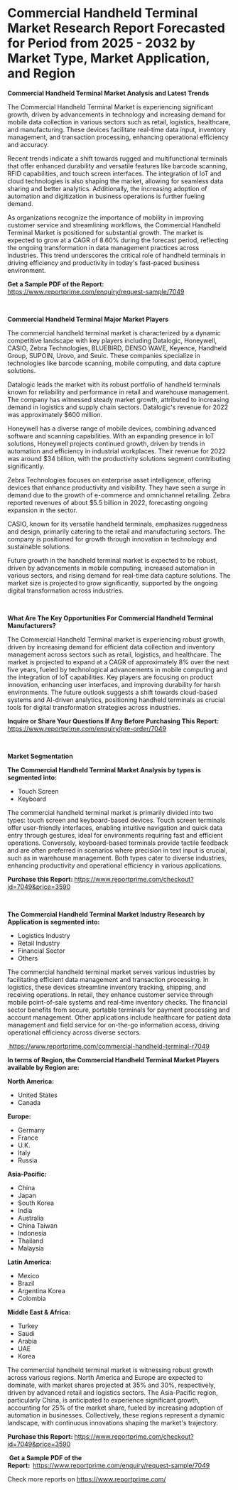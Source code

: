 <p><h1>Commercial Handheld Terminal Market Research Report Forecasted for Period from 2025 -  2032 by Market Type, Market Application, and Region</h1></p><p><strong>Commercial Handheld Terminal Market Analysis and Latest Trends</strong></p>
<p><p>The Commercial Handheld Terminal Market is experiencing significant growth, driven by advancements in technology and increasing demand for mobile data collection in various sectors such as retail, logistics, healthcare, and manufacturing. These devices facilitate real-time data input, inventory management, and transaction processing, enhancing operational efficiency and accuracy. </p><p>Recent trends indicate a shift towards rugged and multifunctional terminals that offer enhanced durability and versatile features like barcode scanning, RFID capabilities, and touch screen interfaces. The integration of IoT and cloud technologies is also shaping the market, allowing for seamless data sharing and better analytics. Additionally, the increasing adoption of automation and digitization in business operations is further fueling demand.</p><p>As organizations recognize the importance of mobility in improving customer service and streamlining workflows, the Commercial Handheld Terminal Market is positioned for substantial growth. The market is expected to grow at a CAGR of 8.60% during the forecast period, reflecting the ongoing transformation in data management practices across industries. This trend underscores the critical role of handheld terminals in driving efficiency and productivity in today's fast-paced business environment.</p></p>
<p><strong>Get a Sample PDF of the Report:&nbsp;</strong> <a href="https://www.reportprime.com/enquiry/request-sample/7049?utm_campaign=3495&utm_medium=2&utm_source=Github&utm_content=ia&utm_term=19032025&utm_id=commercial-handheld-terminal">https://www.reportprime.com/enquiry/request-sample/7049</a></p>
<p>&nbsp;</p>
<p><strong>Commercial Handheld Terminal Major Market Players</strong></p>
<p><p>The commercial handheld terminal market is characterized by a dynamic competitive landscape with key players including Datalogic, Honeywell, CASIO, Zebra Technologies, BLUEBIRD, DENSO WAVE, Keyence, Handheld Group, SUPOIN, Urovo, and Seuic. These companies specialize in technologies like barcode scanning, mobile computing, and data capture solutions.</p><p>Datalogic leads the market with its robust portfolio of handheld terminals known for reliability and performance in retail and warehouse management. The company has witnessed steady market growth, attributed to increasing demand in logistics and supply chain sectors. Datalogic's revenue for 2022 was approximately $600 million.</p><p>Honeywell has a diverse range of mobile devices, combining advanced software and scanning capabilities. With an expanding presence in IoT solutions, Honeywell projects continued growth, driven by trends in automation and efficiency in industrial workplaces. Their revenue for 2022 was around $34 billion, with the productivity solutions segment contributing significantly.</p><p>Zebra Technologies focuses on enterprise asset intelligence, offering devices that enhance productivity and visibility. They have seen a surge in demand due to the growth of e-commerce and omnichannel retailing. Zebra reported revenues of about $5.5 billion in 2022, forecasting ongoing expansion in the sector.</p><p>CASIO, known for its versatile handheld terminals, emphasizes ruggedness and design, primarily catering to the retail and manufacturing sectors. The company is positioned for growth through innovation in technology and sustainable solutions.</p><p>Future growth in the handheld terminal market is expected to be robust, driven by advancements in mobile computing, increased automation in various sectors, and rising demand for real-time data capture solutions. The market size is projected to grow significantly, supported by the ongoing digital transformation across industries.</p></p>
<p>&nbsp;</p>
<p><strong>What Are The Key Opportunities For Commercial Handheld Terminal Manufacturers?</strong></p>
<p><p>The Commercial Handheld Terminal market is experiencing robust growth, driven by increasing demand for efficient data collection and inventory management across sectors such as retail, logistics, and healthcare. The market is projected to expand at a CAGR of approximately 8% over the next five years, fueled by technological advancements in mobile computing and the integration of IoT capabilities. Key players are focusing on product innovation, enhancing user interfaces, and improving durability for harsh environments. The future outlook suggests a shift towards cloud-based systems and AI-driven analytics, positioning handheld terminals as crucial tools for digital transformation strategies across industries.</p></p>
<p><strong>Inquire or Share Your Questions If Any Before Purchasing This Report:</strong> <a href="https://www.reportprime.com/enquiry/pre-order/7049?utm_campaign=3495&utm_medium=2&utm_source=Github&utm_content=ia&utm_term=19032025&utm_id=commercial-handheld-terminal">https://www.reportprime.com/enquiry/pre-order/7049</a></p>
<p>&nbsp;</p>
<p><strong>Market Segmentation</strong></p>
<p><strong>The Commercial Handheld Terminal Market Analysis by types is segmented into:</strong></p>
<p><ul><li>Touch Screen</li><li>Keyboard</li></ul></p>
<p><p>The commercial handheld terminal market is primarily divided into two types: touch screen and keyboard-based devices. Touch screen terminals offer user-friendly interfaces, enabling intuitive navigation and quick data entry through gestures, ideal for environments requiring fast and efficient operations. Conversely, keyboard-based terminals provide tactile feedback and are often preferred in scenarios where precision in text input is crucial, such as in warehouse management. Both types cater to diverse industries, enhancing productivity and operational efficiency in various applications.</p></p>
<p><strong>Purchase this Report:&nbsp;</strong><a href="https://www.reportprime.com/checkout?id=7049&price=3590&utm_campaign=3495&utm_medium=2&utm_source=Github&utm_content=ia&utm_term=19032025&utm_id=commercial-handheld-terminal">https://www.reportprime.com/checkout?id=7049&price=3590</a></p>
<p>&nbsp;</p>
<p><strong>The Commercial Handheld Terminal Market Industry Research by Application is segmented into:</strong></p>
<p><ul><li>Logistics Industry</li><li>Retail Industry</li><li>Financial Sector</li><li>Others</li></ul></p>
<p><p>The commercial handheld terminal market serves various industries by facilitating efficient data management and transaction processing. In logistics, these devices streamline inventory tracking, shipping, and receiving operations. In retail, they enhance customer service through mobile point-of-sale systems and real-time inventory checks. The financial sector benefits from secure, portable terminals for payment processing and account management. Other applications include healthcare for patient data management and field service for on-the-go information access, driving operational efficiency across diverse sectors.</p></p>
<p><a href="https://www.reportprime.com/commercial-handheld-terminal-r7049?utm_campaign=3495&utm_medium=2&utm_source=Github&utm_content=ia&utm_term=19032025&utm_id=commercial-handheld-terminal">&nbsp;https://www.reportprime.com/commercial-handheld-terminal-r7049</a></p>
<p><strong>In terms of Region, the Commercial Handheld Terminal Market Players available by Region are:</strong></p>
<p>
    <p> <strong> North America: </strong>
        <ul>
            <li>United States</li>
            <li>Canada</li>
        </ul>
        </p> 
    <p> <strong> Europe: </strong>
        <ul>
            <li>Germany</li>
            <li>France</li>
            <li>U.K.</li>
            <li>Italy</li>
            <li>Russia</li>
        </ul>
        </p> 
    <p> <strong> Asia-Pacific: </strong>
        <ul>
            <li>China</li>
            <li>Japan</li>
            <li>South Korea</li>
            <li>India</li>
            <li>Australia</li>
            <li>China Taiwan</li>
            <li>Indonesia</li>
            <li>Thailand</li>
            <li>Malaysia</li>
        </ul>
        </p> 
    <p> <strong> Latin America: </strong>
        <ul>
            <li>Mexico</li>
            <li>Brazil</li>
            <li>Argentina Korea</li>
            <li>Colombia</li>
        </ul>
        </p> 
    <p> <strong> Middle East & Africa: </strong>
        <ul>
            <li>Turkey</li>
            <li>Saudi</li>
            <li>Arabia</li>
            <li>UAE</li>
            <li>Korea</li>
        </ul>
    </p>
    </p>
<p><p>The commercial handheld terminal market is witnessing robust growth across various regions. North America and Europe are expected to dominate, with market shares projected at 35% and 30%, respectively, driven by advanced retail and logistics sectors. The Asia-Pacific region, particularly China, is anticipated to experience significant growth, accounting for 25% of the market share, fueled by increasing adoption of automation in businesses. Collectively, these regions represent a dynamic landscape, with continuous innovations shaping the market's trajectory.</p></p>
<p><strong>Purchase this Report: </strong><a href="https://www.reportprime.com/checkout?id=7049&price=3590&utm_campaign=3495&utm_medium=2&utm_source=Github&utm_content=ia&utm_term=19032025&utm_id=commercial-handheld-terminal">https://www.reportprime.com/checkout?id=7049&price=3590</a></p>
<p>&nbsp;<strong>Get a Sample PDF of the Report:&nbsp;&nbsp;</strong><a href="https://www.reportprime.com/enquiry/request-sample/7049?utm_campaign=3495&utm_medium=2&utm_source=Github&utm_content=ia&utm_term=19032025&utm_id=commercial-handheld-terminal">https://www.reportprime.com/enquiry/request-sample/7049</a></p>
<p><strong></strong></p>
<p>Check more reports on <a href="https://www.reportprime.com/?utm_campaign=3495&utm_medium=2&utm_source=Github&utm_content=ia&utm_term=19032025&utm_id=commercial-handheld-terminal">https://www.reportprime.com/</a></p>